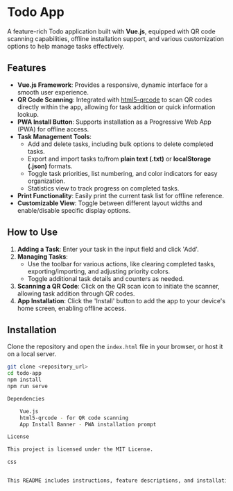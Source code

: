 # Todo App

A feature-rich Todo application built with **Vue.js**, equipped with QR code scanning capabilities, offline installation support, and various customization options to help manage tasks effectively.

## Features

- **Vue.js Framework**: Provides a responsive, dynamic interface for a smooth user experience.
- **QR Code Scanning**: Integrated with [html5-qrcode](https://github.com/mebjas/html5-qrcode) to scan QR codes directly within the app, allowing for task addition or quick information lookup.
- **PWA Install Button**: Supports installation as a Progressive Web App (PWA) for offline access.
- **Task Management Tools**:
  - Add and delete tasks, including bulk options to delete completed tasks.
  - Export and import tasks to/from **plain text (.txt)** or **localStorage (.json)** formats.
  - Toggle task priorities, list numbering, and color indicators for easy organization.
  - Statistics view to track progress on completed tasks.
- **Print Functionality**: Easily print the current task list for offline reference.
- **Customizable View**: Toggle between different layout widths and enable/disable specific display options.

## How to Use

1. **Adding a Task**: Enter your task in the input field and click 'Add'.
2. **Managing Tasks**:
   - Use the toolbar for various actions, like clearing completed tasks, exporting/importing, and adjusting priority colors.
   - Toggle additional task details and counters as needed.
3. **Scanning a QR Code**: Click on the QR scan icon to initiate the scanner, allowing task addition through QR codes.
4. **App Installation**: Click the 'Install' button to add the app to your device's home screen, enabling offline access.

## Installation

Clone the repository and open the `index.html` file in your browser, or host it on a local server.

```bash
git clone <repository_url>
cd todo-app
npm install
npm run serve

Dependencies

    Vue.js
    html5-qrcode - for QR code scanning
    App Install Banner - PWA installation prompt

License

This project is licensed under the MIT License.

css


This README includes instructions, feature descriptions, and installation steps but excludes 
